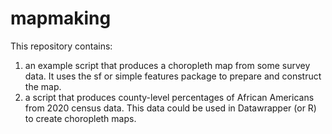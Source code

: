 # mapmaking

This repository contains:
1) an example script that produces a choropleth map from some survey data. It uses the sf or simple features package to prepare and construct the map.
2) a script that produces county-level percentages of African Americans from 2020 census data. This data could be used in Datawrapper (or R) to create choropleth maps.

